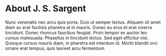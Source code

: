 # About J. S. Sargent

Nunc venenatis nec arcu quis porta. Duis ut semper lectus. Aliquam sit amet diam ac erat facilisis pharetra at in mauris. Donec eu eros et erat viverra tincidunt. Donec rhoncus faucibus feugiat. Proin tempor ex auctor leo cursus malesuada. Phasellus in tincidunt lectus. Sed eget efficitur nisi. Quisque cursus mauris diam, in pharetra est interdum id. Morbi blandit orci ornare erat tempus, quis laoreet arcu fermentum.
